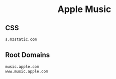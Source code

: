 


<h1 align="center">Apple Music</h1>  


## CSS


```html
s.mzstatic.com
```  


## Root Domains


```html
music.apple.com
www.music.apple.com
```  

<br>
